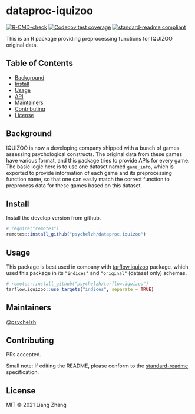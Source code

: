 # dataproc-iquizoo

<!-- badges: start -->
[![R-CMD-check](https://github.com/psychelzh/dataproc.iquizoo/workflows/R-CMD-check/badge.svg)](https://github.com/psychelzh/dataproc.iquizoo/actions)
[![Codecov test coverage](https://codecov.io/gh/psychelzh/dataproc.iquizoo/branch/master/graph/badge.svg)](https://codecov.io/gh/psychelzh/dataproc.iquizoo?branch=master)
[![standard-readme compliant](https://img.shields.io/badge/standard--readme-OK-green.svg?style=flat-square)](https://github.com/RichardLitt/standard-readme)
<!-- badges: end -->

This is an R package providing preprocessing functions for IQUIZOO original data.

## Table of Contents

- [Background](#background)
- [Install](#install)
- [Usage](#usage)
- [API](#api)
- [Maintainers](#maintainers)
- [Contributing](#contributing)
- [License](#license)

## Background

IQUIZOO is now a developing company shipped with a bunch of games assessing psychological constructs. The original data from these games have various format, and this package tries to provide APIs for every game. The basic logic here is to use one dataset named `game_info`, which is exported to provide information of each game and its preprocessing function name, so that one can easily match the correct function to preprocess data for these games based on this dataset.

## Install

Install the develop version from github.

```r
# require("remotes")
remotes::install_github("psychelzh/dataproc.iquizoo")
```

## Usage

This package is best used in company with [tarflow.iquizoo](https://github.com/psychelzh/tarflow.iquizoo) package, which used this package in its `"indices"` and `"original"` (dataset only) schemas.

```r
# remotes::install_github("psychelzh/tarflow.iquizoo")
tarflow.iquizoo::use_targets("indices", separate = TRUE)
```

## Maintainers

[@psychelzh](https://github.com/psychelzh)

## Contributing

PRs accepted.

Small note: If editing the README, please conform to the [standard-readme](https://github.com/RichardLitt/standard-readme) specification.

## License

MIT © 2021 Liang Zhang

